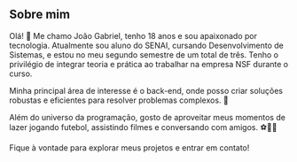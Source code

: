 ## Sobre mim

Olá! 👋 Me chamo João Gabriel, tenho 18 anos e sou apaixonado por tecnologia. Atualmente sou aluno do SENAI, cursando Desenvolvimento de Sistemas, e estou no meu segundo semestre de um total de três. Tenho o privilégio de integrar teoria e prática ao trabalhar na empresa NSF durante o curso.

Minha principal área de interesse é o back-end, onde posso criar soluções robustas e eficientes para resolver problemas complexos. 🚀

Além do universo da programação, gosto de aproveitar meus momentos de lazer jogando futebol, assistindo filmes e conversando com amigos. ⚽🎥💬

Fique à vontade para explorar meus projetos e entrar em contato!
